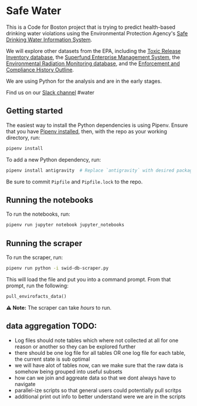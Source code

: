 # Safe Water

This is a Code for Boston project that is trying to predict health-based drinking water violations using the Environmental Protection Agency's [Safe Drinking Water Information System](https://www.epa.gov/enviro/sdwis-model). 

We will explore other datasets from the EPA, including the [Toxic Release Inventory database](https://www.epa.gov/enviro/tri-search), the [Superfund Enterprise Management System](https://www.epa.gov/enviro/sems-search), the [Environmental Radiation Monitoring database](https://www.epa.gov/radnet), and the [Enforcement and Compliance History Outline](https://echo.epa.gov/). 

We are using Python for the analysis and are in the early stages.

Find us on our [Slack channel](https://cfb-public.slack.com) #water

## Getting started

The easiest way to install the Python dependencies is using Pipenv. Ensure that you have [Pipenv installed](https://pipenv.readthedocs.io/en/latest/install/), then, with the repo as your working directory, run:

```bash
pipenv install
```

To add a new Python dependency, run:

```bash
pipenv install antigravity  # Replace `antigravity` with desired package name
```

Be sure to commit `Pipfile` and `Pipfile.lock` to the repo.

## Running the notebooks

To run the notebooks, run:

```bash
pipenv run jupyter notebook jupyter_notebooks
```

## Running the scraper

To run the scraper, run:

```bash
pipenv run python -i swid-db-scraper.py
```

This will load the file and put you into a command prompt. From that prompt, run the following:

```python
pull_envirofacts_data()
```

**⚠️ Note:** The scraper can take _hours_ to run.

## data aggregation TODO:
- Log files should note tables which where not collected at all for one reason or another so they can be explored further
- there should be one log file for all tables OR one log file for each table, the current state is sub optimal
- we will have alot of tables now, can we make sure that the raw data is somehow being grouped into useful subsets
- how can we join and aggreate data so that we dont always have to navigate  
- parallel-ize scripts so that general users could potentially pull scritps
- additional print out info to better understand were we are in the scripts
